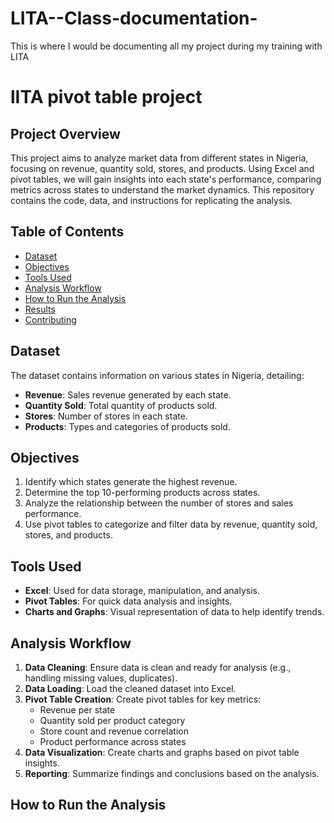 # LITA--Class-documentation-
This is where I would be documenting all my project during my training with LITA

# lITA pivot table project

## Project Overview

This project aims to analyze market data from different states in Nigeria, focusing on revenue, quantity sold, stores, and products. Using Excel and pivot tables, we will gain insights into each state's performance, comparing metrics across states to understand the market dynamics. This repository contains the code, data, and instructions for replicating the analysis.

## Table of Contents

- [Dataset](#dataset)
- [Objectives](#objectives)
- [Tools Used](#tools-used)
- [Analysis Workflow](#analysis-workflow)
- [How to Run the Analysis](#how-to-run-the-analysis)
- [Results](#results)
- [Contributing](#contributing) 

## Dataset

The dataset contains information on various states in Nigeria, detailing:

- **Revenue**: Sales revenue generated by each state.
- **Quantity Sold**: Total quantity of products sold.
- **Stores**: Number of stores in each state.
- **Products**: Types and categories of products sold.


## Objectives

1. Identify which states generate the highest revenue.
2. Determine the top 10-performing products across states.
3. Analyze the relationship between the number of stores and sales performance.
4. Use pivot tables to categorize and filter data by revenue, quantity sold, stores, and products.

## Tools Used

- **Excel**: Used for data storage, manipulation, and analysis.
- **Pivot Tables**: For quick data analysis and insights.
- **Charts and Graphs**: Visual representation of data to help identify trends.

## Analysis Workflow

1. **Data Cleaning**: Ensure data is clean and ready for analysis (e.g., handling missing values, duplicates).
2. **Data Loading**: Load the cleaned dataset into Excel.
3. **Pivot Table Creation**: Create pivot tables for key metrics:
   - Revenue per state
   - Quantity sold per product category
   - Store count and revenue correlation
   - Product performance across states
4. **Data Visualization**: Create charts and graphs based on pivot table insights.
5. **Reporting**: Summarize findings and conclusions based on the analysis.

## How to Run the Analysis




